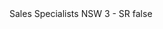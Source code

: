 <?xml version="1.0" encoding="UTF-8"?>
<CustomMetadata xmlns="http://soap.sforce.com/2006/04/metadata">
    <label>Sales Specialists NSW 3 - SR</label>
    <protected>false</protected>
</CustomMetadata>
